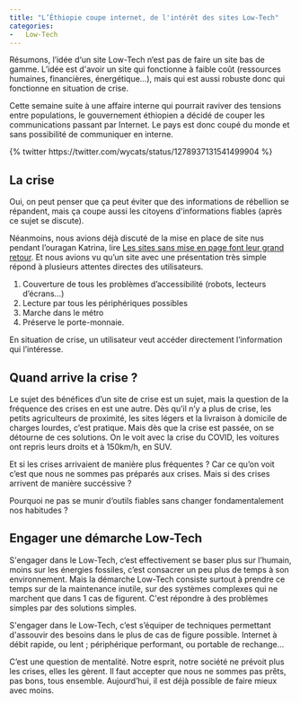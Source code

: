 ```yaml
---
title: "L’Éthiopie coupe internet, de l'intérêt des sites Low-Tech"
categories:
-   Low-Tech
---
```


Résumons, l’idée d‘un site Low-Tech n‘est pas de faire un site bas de gamme. L’idée est d'avoir un site qui fonctionne à faible coût (ressources humaines, financières, énergétique…), mais qui est aussi robuste donc qui fonctionne en situation de crise.

Cette semaine suite à une affaire interne qui pourrait raviver des tensions entre populations, le gouvernement éthiopien a décidé de couper les communications passant par Internet. Le pays est donc coupé du monde et sans possibilité de communiquer en interne.

<div class="center">
	{% twitter https://twitter.com/wycats/status/1278937131541499904 %}
</div>


## La crise

Oui, on peut penser que ça peut éviter que des informations de rébellion se répandent, mais ça coupe aussi les citoyens d'informations fiables (après ce sujet se discute).

Néanmoins, nous avions déjà discuté de la mise en place de site nus pendant l’ouragan Katrina, lire [Les sites sans mise en page font leur grand retour](https://bertrandkeller.info/2017/11/09/sites-statiques-sans-graphisme/). Et nous avions vu qu’un site avec une présentation très simple répond à plusieurs attentes directes des utilisateurs.

1.  Couverture de tous les problèmes d’accessibilité (robots, lecteurs d’écrans…)
2.  Lecture par tous les périphériques possibles
3.  Marche dans le métro
4.  Préserve le porte-monnaie.

En situation de crise, un utilisateur veut accéder directement l’information qui l’intéresse.

## Quand arrive la crise ?

Le sujet des bénéfices d’un site de crise est un sujet, mais la question de la fréquence des crises en est une autre. Dès qu’il n’y a plus de crise, les petits agriculteurs de proximité, les sites légers et la livraison à domicile de charges lourdes, c’est pratique. Mais dès que la crise est passée, on se détourne de ces solutions. On le voit avec la crise du COVID, les voitures ont repris leurs droits et à 150km/h, en SUV.

Et si les crises arrivaient de manière plus fréquentes ? Car ce qu’on voit c’est que nous ne sommes pas préparés aux crises. Mais si des crises arrivent de manière succéssive ?

Pourquoi ne pas se munir d‘outils fiables sans changer fondamentalement nos habitudes ?

## Engager une démarche Low-Tech

S'engager dans le Low-Tech, c‘est effectivement se baser plus sur l’humain, moins sur les énergies fossiles, c’est consacrer un peu plus de temps à son environnement. Mais la démarche Low-Tech consiste surtout à prendre ce temps sur de la maintenance inutile, sur des systèmes complexes qui ne marchent que dans 1 cas de figurent. C'est répondre à des problèmes simples par des solutions simples.

S'engager dans le Low-Tech, c’est s’équiper de techniques permettant d'assouvir des besoins dans le plus de cas de figure possible. Internet à débit rapide, ou lent ; périphérique performant, ou portable de rechange…

C’est une question de mentalité. Notre esprit, notre société ne prévoit plus les crises, elles les gèrent. Il faut accepter que nous ne sommes pas prêts, pas bons, tous ensemble. Aujourd’hui, il est déjà possible de faire mieux avec moins.
